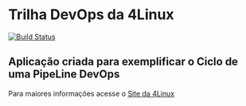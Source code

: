 # Trilha DevOps da 4Linux

<!-- Altere a Flag abaixo com sua URL do Travis -->
[![Build Status](https://travis-ci.com/cirorezende/DevOpsLab-HelloWorld.svg?branch=master)](https://travis-ci.com/cirorezende/DevOpsLab-HelloWorld)

## Aplicação criada para exemplificar o Ciclo de uma PipeLine DevOps


Para maiores informações acesse o [Site da 4Linux](https://www.4linux.com.br/cursos/devops)
